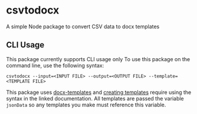 # csvtodocx
A simple Node package to convert CSV data to docx templates
## CLI Usage
This package currently supports CLI usage only
To use this package on the command line, use the following syntax: 
```
csvtodocx --input=<INPUT FILE> --output=<OUTPUT FILE> --template=<TEMPLATE FILE>
```
This package uses [docx-templates](https://github.com/guigrpa/docx-templates) and 
[creating templates](https://github.com/guigrpa/docx-templates#writing-templates) require using the syntax in the linked documentation. 
All templates are passed the variable ```jsonData``` so any templates you make must reference this variable. 
